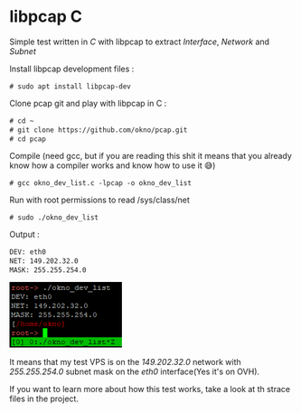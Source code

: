 # libpcap C 

Simple test written in *C* with libpcap to extract *Interface*, *Network* and *Subnet* 

Install libpcap development files : 

    # sudo apt install libpcap-dev
    
Clone pcap git and play with libpcap in C :

    # cd ~
    # git clone https://github.com/okno/pcap.git
    # cd pcap
    
Compile (need gcc, but if you are reading this shit it means that you already know how a compiler works and know how to use it 😅)

    # gcc okno_dev_list.c -lpcap -o okno_dev_list
    
Run with root permissions to read /sys/class/net 

    # sudo ./okno_dev_list
 
Output : 

    DEV: eth0
    NET: 149.202.32.0
    MASK: 255.255.254.0

<p align="left">
<img src="https://raw.githubusercontent.com/okno/pcap/master/okno_dev_list_screenshot.png" /></p>

It means that my test VPS is on the *149.202.32.0* network with *255.255.254.0* subnet mask on the *eth0* interface(Yes it's on OVH).

If you want to learn more about how this test works, take a look at th strace files in the project.

